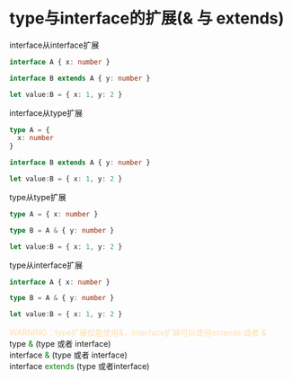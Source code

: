# type与interface的扩展(& 与 extends)

<section grid grid-cols-2 gap-x-4>
<section v-click>
interface从interface扩展

```ts
interface A { x: number }

interface B extends A { y: number }

let value:B = { x: 1, y: 2 }
```
</section>
<section v-click>
interface从type扩展

```ts
type A = {
  x: number
}

interface B extends A { y: number }

let value:B = { x: 1, y: 2 }
```
</section>
<section v-click>
type从type扩展

```ts
type A = { x: number }

type B = A & { y: number }

let value:B = { x: 1, y: 2 }
```
</section>
<section v-click>
type从interface扩展

```ts
interface A { x: number }

type B = A & { y: number }

let value:B = { x: 1, y: 2 }
```
</section>
</section>

<section mt-5 v-click>
<font color=NavajoWhite> WARNING：type扩展仅能使用&，interface扩展可以使用extends 或者 & </font>

<section>
type <font color=green> & </font> (type 或者 interface) <br/>
interface <font color=green> & </font> (type 或者 interface) <br/>
interface <font color=green> extends </font> (type 或者interface)
</section>
</section>